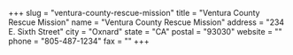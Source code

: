 +++
slug = "ventura-county-rescue-mission"
title = "Ventura County Rescue Mission"
name = "Ventura County Rescue Mission"
address = "234 E. Sixth Street"
city = "Oxnard"
state = "CA"
postal = "93030"
website = ""
phone = "805-487-1234"
fax = ""
+++
